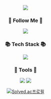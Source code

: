 <div align="center">
          <img src="https://capsule-render.vercel.app/api?type=waving&color=auto&height=200&section=header&text=Sehee's+Github!&fontSize=90" />
</div>

<div align="center">
          <h3>🌈 Follow Me 🌈</h3>
         
<a href="https://mail.google.com/"><img src="https://img.shields.io/badge/ysh018742@gmail.com-FFCD00?style=flat-square&logo=google&logoColor=white"/></a>


  <h3>📚 Tech Stack 📚</h3>

<img src="https://img.shields.io/badge/Python-3776AB?style=flat-square&logo=python&logoColor=white"/> 

<h3>🔧 Tools 🔧</h3>

<img src="https://img.shields.io/badge/PyCharm CE-000000?style=flat-square&logo=pycharm&logoColor=white"/> <img src="https://img.shields.io/badge/Anaconda-44A833?style=flat-square&logo=anaconda&logoColor=white"/> 



[![Solved.ac프로필](http://mazassumnida.wtf/api/v2/generate_badge?boj=jjaehani)](https://solved.ac/jjaehani)

</div>

